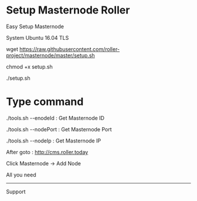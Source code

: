 # Setup Masternode Roller
  Easy Setup Masternode
  
  System Ubuntu 16.04 TLS
  
  wget https://raw.githubusercontent.com/roller-project/masternode/master/setup.sh
  
  chmod +x setup.sh
  
  ./setup.sh

# Type command 
  ./tools.sh --enodeId : Get Masternode ID
  
  ./tools.sh --nodePort : Get Masternode Port
  
  ./tools.sh --nodeIp : Get Masternode IP

  After goto : http://cms.roller.today
  
  Click Masternode -> Add Node

  All you need

  ---------------------------------------
  Support
